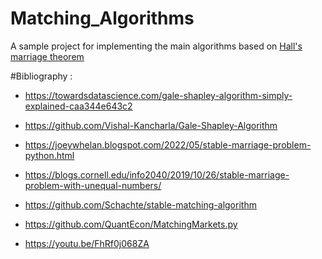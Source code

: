 # Matching_Algorithms
A sample project for implementing the main algorithms based on [Hall's marriage theorem](https://en.wikipedia.org/wiki/Stable_marriage_problem)

#Bibliography :

- https://towardsdatascience.com/gale-shapley-algorithm-simply-explained-caa344e643c2

- https://github.com/Vishal-Kancharla/Gale-Shapley-Algorithm

- https://joeywhelan.blogspot.com/2022/05/stable-marriage-problem-python.html

- https://blogs.cornell.edu/info2040/2019/10/26/stable-marriage-problem-with-unequal-numbers/

- https://github.com/Schachte/stable-matching-algorithm

- https://github.com/QuantEcon/MatchingMarkets.py

- https://youtu.be/FhRf0j068ZA
